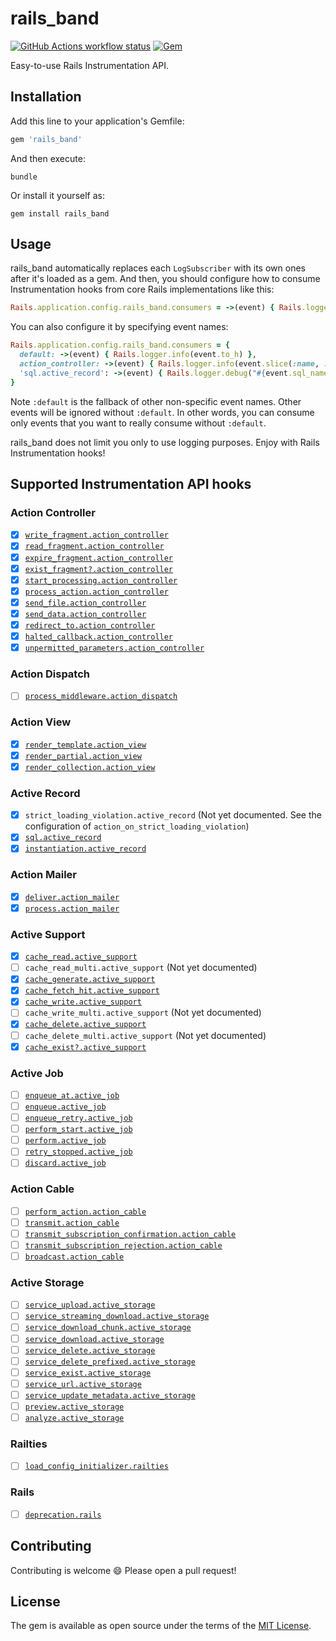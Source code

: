 # rails_band

<a href="https://github.com/yykamei/rails_band/actions/workflows/ci.yml"><img alt="GitHub Actions workflow status" src="https://github.com/yykamei/rails_band/actions/workflows/ci.yml/badge.svg"></a>
<a href="https://rubygems.org/gems/rails_band"><img alt="Gem" src="https://img.shields.io/gem/v/rails_band"></a>

Easy-to-use Rails Instrumentation API.

## Installation

Add this line to your application's Gemfile:

```ruby
gem 'rails_band'
```

And then execute:

```console
bundle
```

Or install it yourself as:
```console
gem install rails_band
```

## Usage

rails_band automatically replaces each `LogSubscriber` with its own ones after it's loaded as a gem.
And then, you should configure how to consume Instrumentation hooks from core Rails implementations like this:

```ruby
Rails.application.config.rails_band.consumers = ->(event) { Rails.logger.info(event.to_h) }
```

You can also configure it by specifying event names:

```ruby
Rails.application.config.rails_band.consumers = {
  default: ->(event) { Rails.logger.info(event.to_h) },
  action_controller: ->(event) { Rails.logger.info(event.slice(:name, :method, :path, :status, :controller, :action)) },
  'sql.active_record': ->(event) { Rails.logger.debug("#{event.sql_name}: #{event.sql}") },
}
```

Note `:default` is the fallback of other non-specific event names. Other events will be ignored without `:default`.
In other words, you can consume only events that you want to really consume without `:default`.

rails_band does not limit you only to use logging purposes. Enjoy with Rails Instrumentation hooks!

## Supported Instrumentation API hooks

### Action Controller

* [x] [`write_fragment.action_controller`](https://guides.rubyonrails.org/active_support_instrumentation.html#write-fragment-action-controller)
* [x] [`read_fragment.action_controller`](https://guides.rubyonrails.org/active_support_instrumentation.html#read-fragment-action-controller)
* [x] [`expire_fragment.action_controller`](https://guides.rubyonrails.org/active_support_instrumentation.html#expire-fragment-action-controller)
* [x] [`exist_fragment?.action_controller`](https://guides.rubyonrails.org/active_support_instrumentation.html#exist-fragment-questionmark-action-controller)
* [x] [`start_processing.action_controller`](https://guides.rubyonrails.org/active_support_instrumentation.html#start-processing-action-controller)
* [x] [`process_action.action_controller`](https://guides.rubyonrails.org/active_support_instrumentation.html#process-action-action-controller)
* [x] [`send_file.action_controller`](https://guides.rubyonrails.org/active_support_instrumentation.html#send-file-action-controller)
* [x] [`send_data.action_controller`](https://guides.rubyonrails.org/active_support_instrumentation.html#send-data-action-controller)
* [x] [`redirect_to.action_controller`](https://guides.rubyonrails.org/active_support_instrumentation.html#redirect-to-action-controller)
* [x] [`halted_callback.action_controller`](https://guides.rubyonrails.org/active_support_instrumentation.html#halted-callback-action-controller)
* [x] [`unpermitted_parameters.action_controller`](https://guides.rubyonrails.org/active_support_instrumentation.html#unpermitted-parameters-action-controller)

### Action Dispatch

* [ ] [`process_middleware.action_dispatch`](https://guides.rubyonrails.org/active_support_instrumentation.html#process-middleware-action-dispatch)

### Action View

* [x] [`render_template.action_view`](https://guides.rubyonrails.org/active_support_instrumentation.html#render-template-action-view)
* [x] [`render_partial.action_view`](https://guides.rubyonrails.org/active_support_instrumentation.html#render-partial-action-view)
* [x] [`render_collection.action_view`](https://guides.rubyonrails.org/active_support_instrumentation.html#render-collection-action-view)

### Active Record

* [x] `strict_loading_violation.active_record` (Not yet documented. See the configuration of `action_on_strict_loading_violation`)
* [x] [`sql.active_record`](https://guides.rubyonrails.org/active_support_instrumentation.html#sql-active-record)
* [x] [`instantiation.active_record`](https://guides.rubyonrails.org/active_support_instrumentation.html#instantiation-active-record)

### Action Mailer

* [x] [`deliver.action_mailer`](https://guides.rubyonrails.org/active_support_instrumentation.html#deliver-action-mailer)
* [x] [`process.action_mailer`](https://guides.rubyonrails.org/active_support_instrumentation.html#process-action-mailer)

### Active Support

* [x] [`cache_read.active_support`](https://guides.rubyonrails.org/active_support_instrumentation.html#cache-read-active-support)
* [ ] `cache_read_multi.active_support` (Not yet documented)
* [x] [`cache_generate.active_support`](https://guides.rubyonrails.org/active_support_instrumentation.html#cache-generate-active-support)
* [x] [`cache_fetch_hit.active_support`](https://guides.rubyonrails.org/active_support_instrumentation.html#cache-fetch-hit-active-support)
* [x] [`cache_write.active_support`](https://guides.rubyonrails.org/active_support_instrumentation.html#cache-write-active-support)
* [ ] `cache_write_multi.active_support` (Not yet documented)
* [x] [`cache_delete.active_support`](https://guides.rubyonrails.org/active_support_instrumentation.html#cache-delete-active-support)
* [ ] `cache_delete_multi.active_support` (Not yet documented)
* [x] [`cache_exist?.active_support`](https://guides.rubyonrails.org/active_support_instrumentation.html#cache-exist-questionmark-active-support)

### Active Job

* [ ] [`enqueue_at.active_job`](https://guides.rubyonrails.org/active_support_instrumentation.html#enqueue-at-active-job)
* [ ] [`enqueue.active_job`](https://guides.rubyonrails.org/active_support_instrumentation.html#enqueue-active-job)
* [ ] [`enqueue_retry.active_job`](https://guides.rubyonrails.org/active_support_instrumentation.html#enqueue-retry-active-job)
* [ ] [`perform_start.active_job`](https://guides.rubyonrails.org/active_support_instrumentation.html#perform-start-active-job)
* [ ] [`perform.active_job`](https://guides.rubyonrails.org/active_support_instrumentation.html#perform-active-job)
* [ ] [`retry_stopped.active_job`](https://guides.rubyonrails.org/active_support_instrumentation.html#retry-stopped-active-job)
* [ ] [`discard.active_job`](https://guides.rubyonrails.org/active_support_instrumentation.html#discard-active-job)

### Action Cable

* [ ] [`perform_action.action_cable`](https://guides.rubyonrails.org/active_support_instrumentation.html#perform-action-action-cable)
* [ ] [`transmit.action_cable`](https://guides.rubyonrails.org/active_support_instrumentation.html#transmit-action-cable)
* [ ] [`transmit_subscription_confirmation.action_cable`](https://guides.rubyonrails.org/active_support_instrumentation.html#transmit-subscription-confirmation-action-cable)
* [ ] [`transmit_subscription_rejection.action_cable`](https://guides.rubyonrails.org/active_support_instrumentation.html#transmit-subscription-rejection-action-cable)
* [ ] [`broadcast.action_cable`](https://guides.rubyonrails.org/active_support_instrumentation.html#broadcast-action-cable)

### Active Storage

* [ ] [`service_upload.active_storage`](https://guides.rubyonrails.org/active_support_instrumentation.html#service-upload-active-storage)
* [ ] [`service_streaming_download.active_storage`](https://guides.rubyonrails.org/active_support_instrumentation.html#service-streaming-download-active-storage)
* [ ] [`service_download_chunk.active_storage`](https://guides.rubyonrails.org/active_support_instrumentation.html#service-download-chunk-active-storage)
* [ ] [`service_download.active_storage`](https://guides.rubyonrails.org/active_support_instrumentation.html#service-download-active-storage)
* [ ] [`service_delete.active_storage`](https://guides.rubyonrails.org/active_support_instrumentation.html#service-delete-active-storage)
* [ ] [`service_delete_prefixed.active_storage`](https://guides.rubyonrails.org/active_support_instrumentation.html#service-delete-prefixed-active-storage)
* [ ] [`service_exist.active_storage`](https://guides.rubyonrails.org/active_support_instrumentation.html#service-exist-active-storage)
* [ ] [`service_url.active_storage`](https://guides.rubyonrails.org/active_support_instrumentation.html#service-url-active-storage)
* [ ] [`service_update_metadata.active_storage`](https://guides.rubyonrails.org/active_support_instrumentation.html#service-update-metadata-active-storage)
* [ ] [`preview.active_storage`](https://guides.rubyonrails.org/active_support_instrumentation.html#preview-active-storage)
* [ ] [`analyze.active_storage`](https://edgeguides.rubyonrails.org/active_support_instrumentation.html#analyze-active-storage)

### Railties

* [ ] [`load_config_initializer.railties`](https://guides.rubyonrails.org/active_support_instrumentation.html#load-config-initializer-railties)

### Rails

* [ ] [`deprecation.rails`](https://guides.rubyonrails.org/active_support_instrumentation.html#deprecation-rails)

## Contributing

Contributing is welcome 😄 Please open a pull request!

## License

The gem is available as open source under the terms of the [MIT License](https://opensource.org/licenses/MIT).

